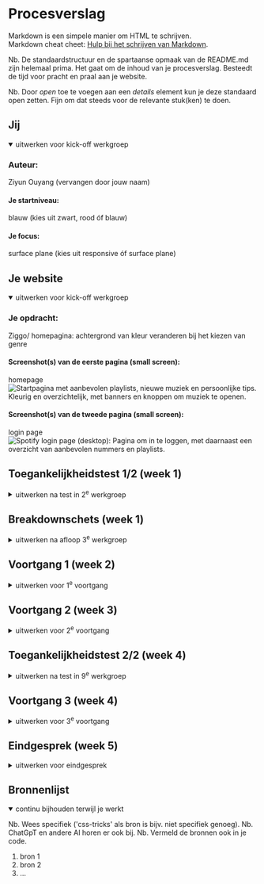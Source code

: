 # Procesverslag
Markdown is een simpele manier om HTML te schrijven.  
Markdown cheat cheet: [Hulp bij het schrijven van Markdown](https://github.com/adam-p/markdown-here/wiki/Markdown-Cheatsheet).

Nb. De standaardstructuur en de spartaanse opmaak van de README.md zijn helemaal prima. Het gaat om de inhoud van je procesverslag. Besteedt de tijd voor pracht en praal aan je website.

Nb. Door *open* toe te voegen aan een *details* element kun je deze standaard open zetten. Fijn om dat steeds voor de relevante stuk(ken) te doen.





## Jij

<details open>
  <summary>uitwerken voor kick-off werkgroep</summary>

  ### Auteur:
  Ziyun Ouyang (vervangen door jouw naam)

  #### Je startniveau:
  blauw (kies uit zwart, rood óf blauw)

  #### Je focus:
  surface plane (kies uit responsive óf surface plane)
 
</details>





## Je website

<details open>
  <summary>uitwerken voor kick-off werkgroep</summary>

  ### Je opdracht:
  Ziggo/ homepagina: achtergrond van kleur veranderen bij het kiezen van genre
  #### Screenshot(s) van de eerste pagina (small screen): 
  homepage
  <img src="images/ziggo_homepage.png" width="375px" alt="Startpagina met aanbevolen playlists, nieuwe muziek en persoonlijke tips. Kleurig en overzichtelijk, met banners en knoppen om muziek te openen.">

  #### Screenshot(s) van de tweede pagina (small screen):
  login page
  <img src="images/ziggo_agenda.png" width="375px" alt="Spotify login page (desktop): Pagina om in te loggen, met daarnaast een overzicht van aanbevolen nummers en playlists.">
 
</details>



## Toegankelijkheidstest 1/2 (week 1)

<details>
  <summary>uitwerken na test in 2<sup>e</sup> werkgroep</summary>

  ### Bevindingen
  Lijst met je bevindingen die in de test naar voren kwamen:
1.Kopniveau's:
-Er is geen heading 1 aanwezig, het begint direct bij heading 2.
-Als je probeert naar verschillende koppen te navigeren, slaat de screenreader sommige headings over, omdat deze volgens de screenreader niet bestaan.
-Klik je bijvoorbeeld op een heading 3, dan wordt je doorgestuurd naar "Uitgelicht". Klik je opnieuw, dan verschuift het terug naar de vorige kop. ("3" toets)
-Heading 4 toont informatie over concerten, maar je wordt er niet naartoe geleid.
-Heading 5 en 6 zijn niet aanwezig.

2.Navigatieproblemen:
-De "K" toets springt naar "Bekijk evenement". Naar het einde van de pagina verspringt het naar de footer, waar de agenda start en het rijtje met iconen eindigt bij "Accessibility". (bodem van de footer)
-Na "Accessibility" stopt de screenreader, in plaats van opnieuw alle links af te gaan. 
-Gebruik je de pijl omhoog, dan werkt het wel correct.
-Met "K" + spatie” ga je naar de volgende link. Bijvoorbeeld: bij "Lees meer" en spatie kom je bij "Meer info over merchandise". Dit geldt ook voor artiesten, maar -tickets kan je bijvoorbeeld niet selecteren.

3.Ticket navigatie:
-Je kunt naar alle beschikbare links gaan, behalve het selecteren van tickets.
-Het nadeel is dat je ze allemaal moet afgaan er is geen optie om direct een specifieke ticket te selecteren.

Kortom: de pagina heeft problemen met kopstructuur en screenreader navigatie, waardoor sommige onderdelen niet goed bereikbaar zijn of verwarrend werken.

Bij het checken van de Ziggo Dome-website volgens de WCAG-richtlijnen valt het op:
Tekst & content: Over het algemeen goed, de teksten zijn duidelijk en netjes opgebouwd.
Mobiel & touch: Werkt grotendeels prima op je telefoon of tablet, navigeren gaat soepel.
Afbeeldingen: Hier klopt het niet helemaal: bijvoorbeeld er is vaak geen duidelijke alt-tekst, wat voor mensen met schermlezers lastig kan zijn.
Lijsten: Ze gebruiken bijna geen echte lijst-elementen (<ul> of <ol>), waardoor het voor sommige gebruikers minder overzichtelijk is.

</details>



## Breakdownschets (week 1)

<details>
  <summary>uitwerken na afloop 3<sup>e</sup> werkgroep</summary>

  ### de hele pagina: 
  <img src="images/breakdownSchetsGeheel.png" width="375px" alt="breakdown van de hele pagina">

  ### dynamisch deel (bijv menu): 
  <img src="images/breakdown1_filter.png" width="375px" alt="breakdown van een dynamisch deel">

  ### wellicht nog een dynamisch deel (bijv filter): 
  <img src="images/breakdown2_carrousel (2).png" width="375px" alt="breakdown van nog een dynamisch deel">

</details>





## Voortgang 1 (week 2)

<details>
  <summary>uitwerken voor 1<sup>e</sup> voortgang</summary>

  ### Stand van zaken
  hier dit ging goed & dit was lastig (neem ook screenshots op van delen van je website en code)


  ### Agenda voor meeting
  samen met je groepje opstellen

  | student 1      | student 2          | student 3    | student 4        |
  | ---            | ---                | ---          | ---              |
  | dit bespreken  | en dit             | en ik dit    | en dan ik dat    |
  | en dat ook nog | dit als er tijd is | nog een punt | dit wil ik zeker |
  | ...            | ...                | ...          | ...              |


  ### Verslag van meeting
  hier na afloop snel de uitkomsten van de meeting vastleggen

  - punt 1
  - punt 2
  - nog een punt
  - ...

</details>





## Voortgang 2 (week 3)

<details>
  <summary>uitwerken voor 2<sup>e</sup> voortgang</summary>

  ### Stand van zaken
  hier dit ging goed & dit was lastig (neem ook screenshots op van delen van je website en code)


  ### Agenda voor meeting
  samen met je groepje opstellen

  | student 1      | student 2          | student 3    | student 4        |
  | ---            | ---                | ---          | ---              |
  | dit bespreken  | en dit             | en ik dit    | en dan ik dat    |
  | en dat ook nog | dit als er tijd is | nog een punt | dit wil ik zeker |
  | ...            | ...                | ...          | ...              |


  ### Verslag van meeting
  hier na afloop snel de uitkomsten van de meeting vastleggen

  - punt 1
  - punt 2
  - nog een punt
- ...

</details>





## Toegankelijkheidstest 2/2 (week 4)

<details>
  <summary>uitwerken na test in 9<sup>e</sup> werkgroep</summary>

  ### Bevindingen
  Lijst met je bevindingen die in de test naar voren kwamen (geef ook aan wat er verbeterd is):

</details>





## Voortgang 3 (week 4)

<details>
  <summary>uitwerken voor 3<sup>e</sup> voortgang</summary>

  ### Stand van zaken
  hier dit ging goed & dit was lastig (neem ook screenshots op van delen van je website en code)


  ### Agenda voor meeting
  samen met je groepje opstellen

  | student 1      | student 2          | student 3    | student 4        |
  | ---            | ---                | ---          | ---              |
  | dit bespreken  | en dit             | en ik dit    | en dan ik dat    |
  | en dat ook nog | dit als er tijd is | nog een punt | dit wil ik zeker |
  | ...            | ...                | ...          | ...              |


  ### Verslag van meeting
  hier na afloop snel de uitkomsten van de meeting vastleggen

  - punt 1
  - punt 2
  - nog een punt
  - ...

</details>





## Eindgesprek (week 5)

<details>
  <summary>uitwerken voor eindgesprek</summary>

  ### Je uitkomst - karakteristiek screenshots:
  <img src="readme-images/dummy-plaatje.jpg" width="375px" alt="uitomst opdracht 1">


  ### Dit ging goed/Heb ik geleerd: 
  Korte omschrijving met plaatjes

  <img src="readme-images/dummy-plaatje.jpg" width="375px" alt="top">


  ### Dit was lastig/Is niet gelukt:
  Korte omschrijving met plaatjes

  <img src="readme-images/dummy-plaatje.jpg" width="375px" alt="bummer">
</details>





## Bronnenlijst

<details open>
  <summary>continu bijhouden terwijl je werkt</summary>

  Nb. Wees specifiek ('css-tricks' als bron is bijv. niet specifiek genoeg). 
  Nb. ChatGpT en andere AI horen er ook bij.
  Nb. Vermeld de bronnen ook in je code.

  1. bron 1
  2. bron 2
  3. ...

</details>